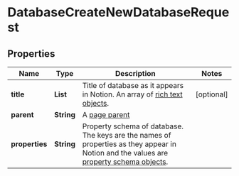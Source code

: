 

# DatabaseCreateNewDatabaseRequest


## Properties

| Name | Type | Description | Notes |
|------------ | ------------- | ------------- | -------------|
|**title** | **List** | Title of database as it appears in Notion. An array of [rich text objects](ref:rich-text). |  [optional] |
|**parent** | **String** | A [page parent](/reference/database#page-parent) |  |
|**properties** | **String** | Property schema of database. The keys are the names of properties as they appear in Notion and the values are [property schema objects](https://developers.notion.com/reference/property-schema-object). |  |



